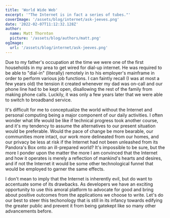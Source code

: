 ```yaml
---
title: 'World Wide Web'
excerpt: '"The Internet is in fact a series of tubes."'
coverImage: '/assets/blog/internet/ask-jeeves.png'
date: '2022-02-07T11:12:32.128Z'
author:
  name: Matt Thornton
  picture: '/assets/blog/authors/matt.png'
ogImage:
  url: '/assets/blog/internet/ask-jeeves.png'
---
```


Due to my father's occupation at the time we were one of the first households in my area to get wired for dial-up internet. He was required to be able to "dial-in" (literally) remotely in to his employer's mainframe in order to
perform various job functions. I can faintly recall (I was at most a few years old) the tension it created whenever my dad was on-call and our phone line had to be kept open, disallowing the rest of the family from making phone calls.
Luckily, it was only a few years later that we were able to switch to broadband service.

It's difficult for me to conceptualize the world without the Internet and personal computing being a major component of our daily activities. I often wonder what life would be like if technical progress took another course, and it's my tendency to assume the alternatives to our present situation would be preferable. Would the pace of change be more bearable, our communities more intact, our work more delineated from our homes, and our privacy be less at risk if the Internet had not been unleashed from its Pandora's Box onto an ill-prepared world? It's impossible to be sure, but the more I ponder upon the matter the more I am convinced that the Internet and how it operates is merely a reflection of mankind's hearts and desires, and if not the Internet it would be some other technological funnel that would be employed to garner the same effects.

I don't mean to imply that the Internet is inherently evil, but do want to accentuate some of its drawbacks. As developers we have an exciting opportunity to use this amoral platform to advocate for good and bring about positive outcomes from the applications we choose to write. Let's do our best to steer this techonology that is still in its infancy towards edifying the greater public and prevent it from being gatekept like so many other advancements before.
